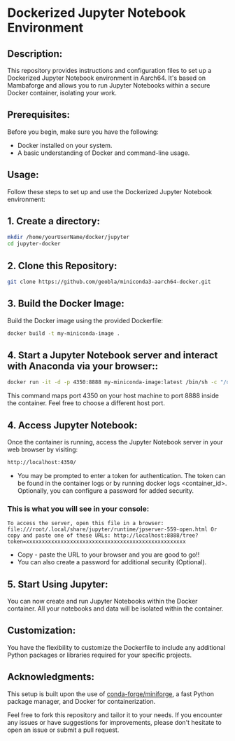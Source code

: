 # Dockerized Jupyter Notebook Environment
## Description:

This repository provides instructions and configuration files to set up a Dockerized Jupyter Notebook environment in Aarch64. It's based on Mambaforge and allows you to run Jupyter Notebooks within a secure Docker container, isolating your work.

## Prerequisites:

Before you begin, make sure you have the following:

- Docker installed on your system.
- A basic understanding of Docker and command-line usage.
## Usage:

Follow these steps to set up and use the Dockerized Jupyter Notebook environment:

## 1. Create a directory:
```bash
mkdir /home/yourUserName/docker/jupyter
cd jupyter-docker
```
## 2. Clone this Repository:
```bash
git clone https://github.com/geobla/miniconda3-aarch64-docker.git
```
## 3. Build the Docker Image:
Build the Docker image using the provided Dockerfile:
```bash
docker build -t my-miniconda-image .
```
## 4. Start a Jupyter Notebook server and interact with Anaconda via your browser::
```bash
docker run -it -d -p 4350:8888 my-miniconda-image:latest /bin/sh -c "/opt/mambaforge/bin/conda install jupyter -y --quiet && mkdir -p /opt/notebooks && /opt/mambaforge/bin/jupyter notebook --notebook-dir=/opt/notebooks --ip='*' --port=8888 --no-browser --allow-root"
```
This command maps port 4350 on your host machine to port 8888 inside the container. Feel free to choose a different host port.
## 4. Access Jupyter Notebook:
Once the container is running, access the Jupyter Notebook server in your web browser by visiting:
```bash
http://localhost:4350/
```
- You may be prompted to enter a token for authentication. The token can be found in the container logs or by running docker logs <container_id>. Optionally, you can configure a password for added security.

### This is what you will see in your console:
`To access the server, open this file in a browser:
file:///root/.local/share/jupyter/runtime/jpserver-559-open.html Or copy and paste one of these URLs: http://localhost:8888/tree?token=xxxxxxxxxxxxxxxxxxxxxxxxxxxxxxxxxxxxxxxxxxxxxxxxxxx`
- Copy - paste the URL to your browser and you are good to go!!
- You can also create a password for additional security (Optional).
## 5. Start Using Jupyter:
You can now create and run Jupyter Notebooks within the Docker container. All your notebooks and data will be isolated within the container.
## Customization:
You have the flexibility to customize the Dockerfile to include any additional Python packages or libraries required for your specific projects.
## Acknowledgments:
This setup is built upon the use of [conda-forge/miniforge](https://github.com/conda-forge/miniforge), a fast Python package manager, and Docker for containerization.

Feel free to fork this repository and tailor it to your needs. If you encounter any issues or have suggestions for improvements, please don't hesitate to open an issue or submit a pull request.


